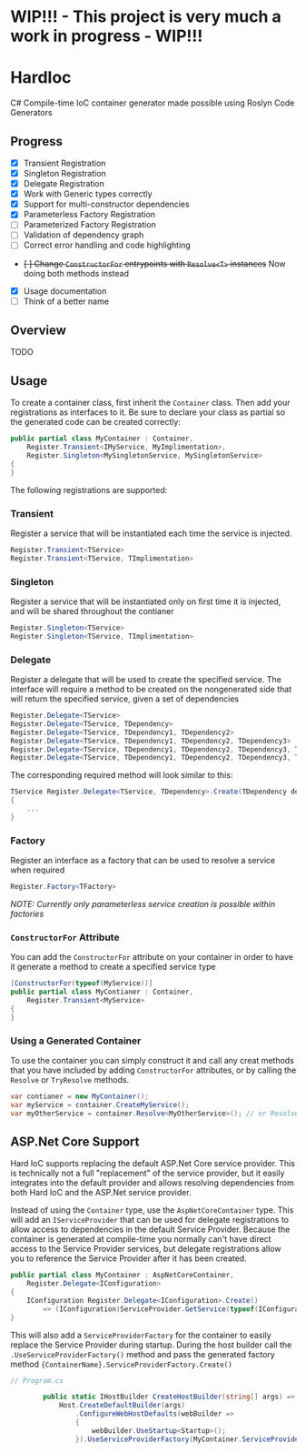 # WIP!!! - This project is very much a work in progress - WIP!!!

# HardIoc
C# Compile-time IoC container generator made possible using Roslyn Code Generators

## Progress
- [x] Transient Registration
- [x] Singleton Registration
- [x] Delegate Registration
- [x] Work with Generic types correctly
- [x] Support for multi-constructor dependencies
- [x] Parameterless Factory Registration
- [ ] Parameterized Factory Registration
- [ ] Validation of dependency graph
- [ ] Correct error handling and code highlighting
- ~~[ ] Change `ConstructorFor` entrypoints with `Resolve<T>` instances~~ Now doing both methods instead
- [x] Usage documentation
- [ ] Think of a better name

## Overview
TODO

## Usage
To create a container class, first inherit the `Container` class. Then add your registrations as interfaces to it. Be sure to declare your class as partial so the generated code can be created correctly:

```csharp
public partial class MyContainer : Container,
    Register.Transient<IMyService, MyImplimentation>,
    Register.Singleton<MySingletonService, MySingletonService>
{
}
```

The following registrations are supported:

### Transient

Register a service that will be instantiated each time the service is injected.
```csharp
Register.Transient<TService>
Register.Transient<TService, TImplimentation>
```
### Singleton

Register a service that will be instantiated only on first time it is injected, and will be shared throughout the contianer
```csharp
Register.Singleton<TService>
Register.Singleton<TService, TImplimentation>
```

### Delegate
Register a delegate that will be used to create the specified service. The interface will require a method to be created on the nongenerated side that will return the specified service, given a set of dependencies
```csharp
Register.Delegate<TService>
Register.Delegate<TService, TDependency>
Register.Delegate<TService, TDependency1, TDependency2>
Register.Delegate<TService, TDependency1, TDependency2, TDependency3>
Register.Delegate<TService, TDependency1, TDependency2, TDependency3, TDependency4>
Register.Delegate<TService, TDependency1, TDependency2, TDependency3, TDependency4, TDependency5>
```
The corresponding required method will look similar to this:
```csharp
TService Register.Delegate<TService, TDependency>.Create(TDependency dependency)
{
    ...
}
```

### Factory
Register an interface as a factory that can be used to resolve a service when required
```csharp
Register.Factory<TFactory>
```
*NOTE: Currently only parameterless service creation is possible within factories*

### `ConstructorFor` Attribute

You can add the `ConstructorFor` attribute on your container in order to have it generate a method to create a specified service type

```csharp
[ConstructorFor(typeof(MyService))]
public partial class MyContianer : Container,
    Register.Transient<MyService>
{
}
```


### Using a Generated Container

To use the container you can simply construct it and call any creat methods that you have included by adding `ConstructorFor` attributes, or by calling the `Resolve` or `TryResolve` methods.

```csharp
var contianer = new MyContainer();
var myService = container.CreateMyService();
var myOtherService = container.Resolve<MyOtherService>(); // or Resolve(typeof(MyOtherService))
```

## ASP.Net Core Support
Hard IoC supports replacing the default ASP.Net Core service provider. This is technically not a full "replacement" of the service provider, but it easily integrates into the default provider and allows resolving dependencies from both Hard IoC and the ASP.Net service provider.

Instead of using the `Container` type, use the `AspNetCoreContainer` type. This will add an `IServiceProvider` that can be used for delegate registrations to allow access to dependencies in the default Service Provider. Because the container is generated at compile-time you normally can't have direct access to the Service Provider services, but delegate registrations allow you to reference the Service Provider after it has been created.

```csharp
public partial class MyContainer : AspNetCoreContainer,
    Register.Delegate<IConfiguration>
{
    IConfiguration Register.Delegate<IConfiguration>.Create()
        => (IConfiguration)ServiceProvider.GetService(typeof(IConfiguration));
}
```

This will also add a `ServiceProviderFactory` for the container to easily replace the Service Provider during startup. During the host builder call the `.UseServiceProviderFactory()` method and pass the generated factory method `{ContainerName}.ServiceProviderFactory.Create()`

```csharp
// Program.cs

        public static IHostBuilder CreateHostBuilder(string[] args) =>
            Host.CreateDefaultBuilder(args)
                .ConfigureWebHostDefaults(webBuilder =>
                {
                    webBuilder.UseStartup<Startup>();
                }).UseServiceProviderFactory(MyContainer.ServiceProviderFactory.Create());

```